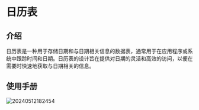 # 日历表

<PluginInfo name="calendar"></PluginInfo>

## 介绍

日历表是一种用于存储日期和与日期相关信息的数据表，通常用于在应用程序或系统中跟踪时间和日期。日历表的设计旨在提供对日期的灵活和高效的访问，以便在需要时快速地获取与日期相关的信息。

## 使用手册

![20240512182454](https://static-docs.nocobase.com/20240512182454.png)